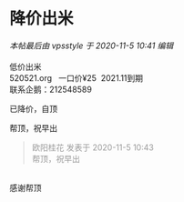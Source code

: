 # 降价出米


<i class="pstatus"> 本帖最后由 vpsstyle 于 2020-11-5 10:41 编辑 </i><br />
<br />
低价出米 <br />
520521.org&nbsp; &nbsp;一口价¥25&nbsp;&nbsp;2021.11到期<br />
联系企鹅：212548589<br />


已降价，自顶

帮顶，祝早出

<div class="quote"><blockquote><font color="#999999">欧阳桂花 发表于 2020-11-5 10:43</font><br />
<font color="#999999">帮顶，祝早出</font></blockquote></div><br />
感谢帮顶
